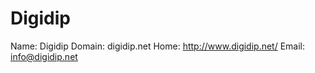 
# Digidip

Name: Digidip
Domain: digidip.net
Home: http://www.digidip.net/
Email: info@digidip.net
